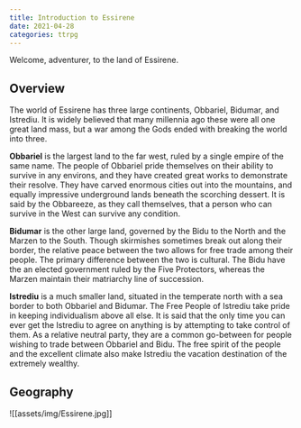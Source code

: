 ```yaml
---
title: Introduction to Essirene
date: 2021-04-28
categories: ttrpg
---
```


Welcome, adventurer, to the land of Essirene.

## Overview

The world of Essirene has three large continents, Obbariel, Bidumar, and Istrediu. It is widely believed that many millennia ago these were all one great land mass, but a war among the Gods ended with breaking the world into three.

**Obbariel** is the largest land to the far west, ruled by a single empire of the same name. The people of Obbariel pride themselves on their ability to survive in any environs, and they have created great works to demonstrate their resolve. They have carved enormous cities out into the mountains, and equally impressive underground lands beneath the scorching dessert. It is said by the Obbareeze, as they call themselves, that a person who can survive in the West can survive any condition.

**Bidumar** is the other large land, governed by the Bidu to the North and the Marzen to the South. Though skirmishes sometimes break out along their border, the relative peace between the two allows for free trade among their people. The primary difference between the two is cultural. The Bidu have the an elected government ruled by the Five Protectors, whereas the Marzen maintain their matriarchy line of succession.

**Istrediu** is a much smaller land, situated in the temperate north with a sea border to both Obbariel and Bidumar. The Free People of Istrediu take pride in keeping individualism above all else. It is said that the only time you can ever get the Istrediu to agree on anything is by attempting to take control of them. As a relative neutral party, they are a common go-between for people wishing to trade between Obbariel and Bidu. The free spirit of the people and the excellent climate also make Istrediu the vacation destination of the extremely wealthy.

## Geography

![[assets/img/Essirene.jpg]]
